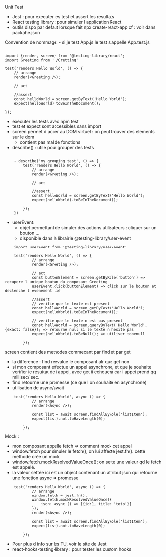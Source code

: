 Unit Test

- Jest : pour executer les test et assert les resultats
- React testing library : pour simuler l application React
- outils dispo par defaut lorsque fait npx create-react-app cf : voir dans packahe.json

Convention de nommage:
	- si je test App.js le test s appelle App.test.js

```

import {render, screen} from '@testing-library/react';
import Greeting from './Gretting'

test('renders Hello World', () => {
	// arrange
	render(<Greeting />);
	
	// act
	
	//assert
	const helloWorld = screen.getByText('Hello World');
	expect(helloWorld).toBeInTheDocument();
	
});

```

- executer les tests avec npm test 
- test et expect sont accessibles sans import
- screen permet d accer au DOM virtuel : on peut trouver des elements sur le dom
	- contient pas mal de fonctions 
- describe() : utile pour grouper des tests

```

	- describe('my grouping test', () => {
		test('renders Hello World', () => {
			// arrange
			render(<Greeting />);
			
			// act
			
			//assert
			const helloWorld = screen.getByText('Hello World');
			expect(helloWorld).toBeInTheDocument();
	
		});
	})

```

- userEvent: 
	- objet permettant de simuler des actions utilisateurs : cliquer sur un bouton ...
	- disponible dans la librairie @testing-library/user-event
```
	import userEvent from '@testing-library/user-event'

	test('renders Hello World', () => {
			// arrange
			render(<Greeting />);
			
			// act
			const buttonElement = screen.getByRole('button') => recupere l unique bouton du composant Greeting
			userEvent.click(buttonElement) => click sur le bouton et declenche l evenement lié
			
			//assert
			// verifie que le texte est present
			const helloWorld = screen.getByText('Hello World');
			expect(helloWorld).toBeInTheDocument();
			
			// verifie que le texte n est pas present
			const helloWorld = screen.queryByText('Hello World', {exact: false}); => retourne null si le texte n hesite pas
			expect(helloWorld).toBeNull(); => utiliser tobenull
	
		});

```

screen contient des methodes commecant par find et par get
- la difference : find reevalue le composant alr que get non
- si mon composant effectue un appel asynchrone, et que je souhaite verifier le resultat de l appel, avec get il echouera car l appel prend qq millisec/ sec.
- find retourne une promesse (ce que l on souhaite en asynchrone)
- utilisation de async/await

```
	test('renders Hello World', async () => {
			// arrange
			render(<Async />);
			
			const list = await screen.findAllByRole('listItem');
			expect(list).not.toHaveLength(0);
	
		});

```

Mock :
- mon composant appelle fetch => comment mock cet appel
- window.fetch pour simuler le fetch(), on lui affecte jest.fn(). cette methode crée un mock
- window.fetch.mockResolvedValueOnce(); on sette une valeur qd le fetch est appelé.
- la valeur settée ici est un object contenant un attribut json qui retourne une fonction async => promesse

```
	test('renders Hello World', async () => {
			// arrange
			window.fetch = jest.fn();
			window.fetch.mockResolvedValueOnce({
				json: async () => [{id:1, title: 'toto'}]
			});
			render(<Async />);
			
			const list = await screen.findAllByRole('listItem');
			expect(list).not.toHaveLength(0);
	
		});
```

- Pour plus d info sur les TU, voir le site de Jest
- react-hooks-testing-library : pour tester les custom hooks
